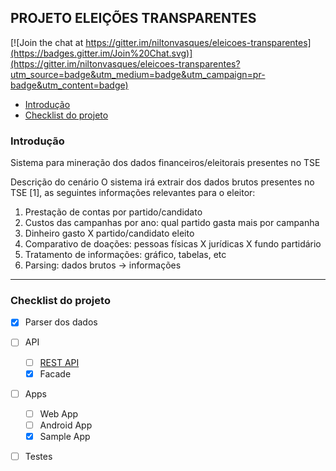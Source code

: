 ## PROJETO ELEIÇÕES TRANSPARENTES

[![Join the chat at https://gitter.im/niltonvasques/eleicoes-transparentes](https://badges.gitter.im/Join%20Chat.svg)](https://gitter.im/niltonvasques/eleicoes-transparentes?utm_source=badge&utm_medium=badge&utm_campaign=pr-badge&utm_content=badge)


- [Introdução](#introdução)
- [Checklist do projeto](#checklist-do-projeto)

### Introdução
Sistema para mineração dos dados financeiros/eleitorais presentes no TSE

Descrição do cenário
O sistema irá extrair dos dados brutos presentes no TSE [1], as seguintes informações
relevantes para o eleitor:

1. Prestação de contas por partido/candidato
2. Custos das campanhas por ano: qual partido gasta mais por campanha
3. Dinheiro gasto X partido/candidato eleito
4. Comparativo de doações: pessoas físicas X jurídicas X fundo partidário
5. Tratamento de informações: gráfico, tabelas, etc
6. Parsing: dados brutos -> informações

---
### Checklist do projeto
- [x] Parser dos dados
- [ ] API
  - [ ] [REST API](https://github.com/niltonvasques/eleicoes-transparentes-api)
  - [x] Facade
- [ ] Apps
  - [ ] Web App
  - [ ] Android App
  - [x] Sample App
- [ ] Testes
  


